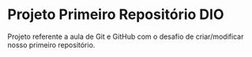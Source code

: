 # Projeto Primeiro Repositório DIO
Projeto referente a aula de Git e GitHub com o desafio de criar/modificar nosso primeiro repositório.

